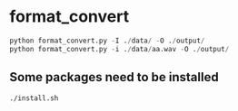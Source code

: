 # format_convert


~~~python
python format_convert.py -I ./data/ -O ./output/
python format_convert.py -i ./data/aa.wav -O ./output/
~~~


## Some packages need to be installed

~~~bash
./install.sh
~~~
